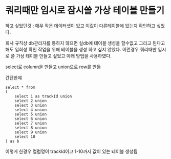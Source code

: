 # 쿼리때만 임시로 잠시쓸 가상 테이블 만들기
하고 싶었던것 : 매우 작은 데이터셋이 있고 이값이 다른테이블에 있는지 확인하고 싶었다.

회사 규칙상 db관리자를 통하지 않으면 실db에 테이블 생성을 할수없고
그리고 된다고 해도 일회성 확인 작업을 위해 테이블을 생성 하고 싶지 않았다.
이런경우 쿼리때만 임시로 쓸 가상 테이블 만들고 싶었고 아래 방법을 사용하였다.

select로 column을 만들고 union으로 row를 만듦

간단한예
```mysql
select * from
(
	select 1 as trackId union
	select 2 union
	select 3 union
	select 4 union
	select 5 union
	select 6 union
	select 7 union
	select 8 union
	select 9 union
	select 10 
) as b 
```
이렇게 한경우 컬럼명이 trackId이고 1-10까지 값이 있는 테이블 생성됨
